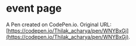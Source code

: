 # event page

A Pen created on CodePen.io. Original URL: [https://codepen.io/Thilak_acharya/pen/WNYBxGj](https://codepen.io/Thilak_acharya/pen/WNYBxGj).

